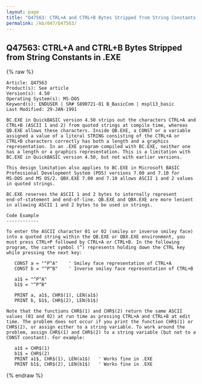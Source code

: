 ```yaml
---
layout: page
title: "Q47563: CTRL+A and CTRL+B Bytes Stripped from String Constants in .EXE"
permalink: /kb/047/Q47563/
---
```


## Q47563: CTRL+A and CTRL+B Bytes Stripped from String Constants in .EXE

{% raw %}

	Article: Q47563
	Product(s): See article
	Version(s): 4.50
	Operating System(s): MS-DOS
	Keyword(s): ENDUSER | SR# S890721-81 B_BasicCom | mspl13_basic
	Last Modified: 29-JAN-1991
	
	BC.EXE in QuickBASIC version 4.50 strips out the characters CTRL+A and
	CTRL+B (ASCII 1 and 2) from quoted strings at compile time, whereas
	QB.EXE allows these characters. Inside QB.EXE, a CONST or a variable
	assigned a value of a literal STRING consisting of the CTRL+A or
	CTRL+B characters correctly has both a length and a graphics
	representation. In an .EXE program compiled with BC.EXE, neither one
	has a length or a graphics representation. This is a limitation with
	BC.EXE in QuickBASIC version 4.50, but not with earlier versions.
	
	This design limitation also applies to BC.EXE in Microsoft BASIC
	Professional Development System (PDS) versions 7.00 and 7.10 for
	MS-DOS and MS OS/2. QBX.EXE 7.00 and 7.10 allows ASCII 1 and 2 values
	in quoted strings.
	
	BC.EXE reserves the ASCII 1 and 2 bytes to internally represent
	end-of-statement and end-of-line. QB.EXE and QBX.EXE are more lenient
	in allowing ASCII 1 and 2 bytes to be used in strings.
	
	Code Example
	------------
	
	To enter the ASCII character 01 or 02 (smiley or inverse smiley face)
	into a quoted string within the QB.EXE or QBX.EXE environment, you
	must press CTRL+P followed by CTRL+A or CTRL+B. In the following
	program, the caret symbol (^) represents holding down the CTRL key
	while pressing the next key:
	
	   CONST a = "^P^A"    ' Smiley face representation of CTRL+A
	   CONST b = "^P^B"    ' Inverse smiley face representation of CTRL+B
	
	   a1$ = "^P^A"
	   b1$ = "^P^B"
	
	   PRINT a, a1$, CHR$(1), LEN(a1$)
	   PRINT b, b1$, CHR$(2), LEN(b1$)
	
	Note that the functions CHR$(1) and CHR$(2) return the same ASCII
	values (01 and 02) at run time as pressing CTRL+A and CTRL+B at edit
	time. The problem does not occur if you print the function CHR$(1) or
	CHR$(2), or assign either to a string variable. To work around the
	problem, assign CHR$(1) and CHR$(2) to a string variable (but not to a
	CONST constant). For example:
	
	   a1$ = CHR$(1)
	   b1$ = CHR$(2)
	   PRINT a1$, CHR$(1), LEN(a1$)   ' Works fine in .EXE
	   PRINT b1$, CHR$(2), LEN(b1$)   ' Works fine in .EXE

{% endraw %}
